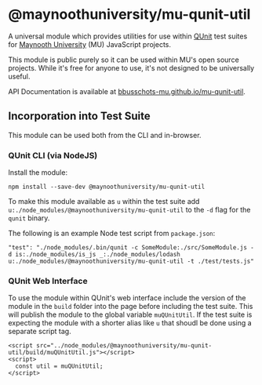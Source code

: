 # @maynoothuniversity/mu-qunit-util

A universal module which provides utilities for use within
[QUnit](http://qunitjs.com/) test suites for
[Maynooth University](https://www.maynoothuniversity.ie/) (MU) JavaScript
projects.

This module is public purely so it can be used within MU's open source projects.
While it's free for anyone to use, it's not designed to be universally useful.

API Documentation is available at
[bbusschots-mu.github.io/mu-qunit-util](https://bbusschots-mu.github.io/mu-qunit-util/).

## Incorporation into Test Suite

This module can be used both from the CLI and in-browser.

### QUnit CLI (via NodeJS)

Install the module:

```
npm install --save-dev @maynoothuniversity/mu-qunit-util
```

To make this module available as `u` within the test suite add
`u:./node_modules/@maynoothuniversity/mu-qunit-util` to the `-d` flag for the
`qunit` binary.

The following is an example Node test script from `package.json`:

```
"test": "./node_modules/.bin/qunit -c SomeModule:./src/SomeModule.js -d is:./node_modules/is_js _:./node_modules/lodash u:./node_modules/@maynoothuniversity/mu-qunit-util -t ./test/tests.js"
```

### QUnit Web Interface

To use the module within QUnit's web interface include the version of the
module in the `build` folder into the page before including the test suite. This
will publish the module to the global variable `muQUnitUtil`. If the test suite
is expecting the module with a shorter alias like `u` that shoudl be done using
a separate script tag.

```
<script src="../node_modules/@maynoothuniversity/mu-qunit-util/build/muQUnitUtil.js"></script>
<script>
  const util = muQUnitUtil;
</script>
```